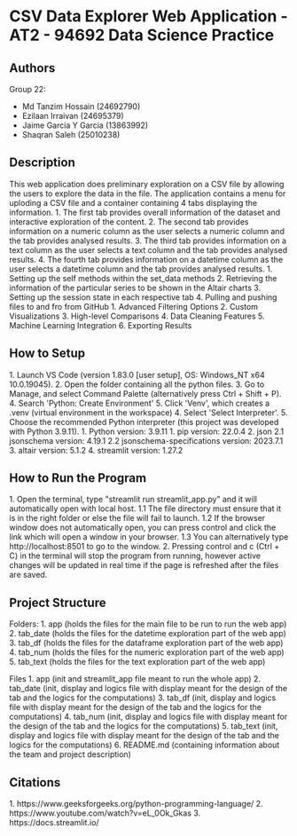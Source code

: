 # CSV Data Explorer Web Application - AT2 - 94692 Data Science Practice

## Authors
Group 22: 
- Md Tanzim Hossain (24692790)
- Ezilaan Irraivan (24695379)
- Jaime Garcia Y Garcia (13863992)
- Shaqran Saleh (25010238)

## Description
<What your application does>
This web application does preliminary exploration on a CSV file by allowing the users to explore the data in the file.
The application contains a menu for uploding a CSV file and a container containing 4 tabs displaying the information.
    1. The first tab provides overall information of the dataset and interactive exploration of the content.
    2. The second tab provides information on a numeric column as the user selects a numeric column and the tab provides analysed results.
    3. The third tab provides information on a text column as the user selects a text column and the tab provides analysed results.
    4. The fourth tab provides information on a datetime column as the user selects a datetime column and the tab provides analysed results.

<Some of the challenges you faced>
1. Setting up the self methods within the set_data methods
2. Retrieving the information of the particular series to be shown in the Altair charts
3. Setting up the session state in each respective tab
4. Pulling and pushing files to and fro from GitHub

<Some of the features you hope to implement in the future>
    1. Advanced Filtering Options
    2. Custom Visualizations
    3. High-level Comparisons
    4. Data Cleaning Features
    5. Machine Learning Integration
    6. Exporting Results

## How to Setup
<Provide a step-by-step description of how to get the development environment set and running.>
1. Launch VS Code (version 1.83.0 [user setup], OS: Windows_NT x64 10.0.19045).
2. Open the folder containing all the python files.
3. Go to Manage, and select Command Palette (alternatively press Ctrl + Shift + P).
4. Search 'Python: Create Environment'
5. Click 'Venv', which creates a .venv (virtual environment in the workspace)
4. Select 'Select Interpreter'.
5. Choose the recommended Python interpreter (this project was developed with Python 3.9.11).

<Which Python version you used>
1. Python version: 3.9.11

<Which packages and version you used>
1. pip version: 22.0.4
2. json
    2.1 jsonschema version: 4.19.1
    2.2 jsonschema-specifications version: 2023.7.1
3. altair version: 5.1.2
4. streamlit version: 1.27.2

## How to Run the Program
<Provide instructions and examples>
1. Open the terminal, type "streamlit run streamlit_app.py" and it will automatically open with local host.
    1.1 The file directory must ensure that it is in the right folder or else the file will fail to launch.
    1.2 If the browser window does not automatically open, you can press control and click the link
        which will open a window in your browser.
    1.3 You can alternatively type http://localhost:8501 to go to the window.
2. Pressing control and c (Ctrl + C) in the terminal will stop the program from running, however active changes will be updated in real time
if the page is refreshed after the files are saved.

## Project Structure
<List all folders and files of this project and provide quick description for each of them>
Folders:
    1. app (holds the files for the main file to be run to run the web app)
    2. tab_date (holds the files for the datetime exploration part of the web app)
    3. tab_df (holds the files for the dataframe exploration part of the web app)
    4. tab_num (holds the files for the numeric exploration part of the web app)
    5. tab_text (holds the files for the text exploration part of the web app)

Files
    1. app (init and streamlit_app file meant to run the whole app)
    2. tab_date (init, display and logics file with display meant for the design of the tab and the logics for the computations)
    3. tab_df (init, display and logics file with display meant for the design of the tab and the logics for the computations)
    4. tab_num (init, display and logics file with display meant for the design of the tab and the logics for the computations)
    5. tab_text (init, display and logics file with display meant for the design of the tab and the logics for the computations)
    6. README.md (containing information about the team and project description)

## Citations
<Mention authors and provide links code you source externally>
1. https://www.geeksforgeeks.org/python-programming-language/
2. https://www.youtube.com/watch?v=eL_0Ok_Gkas
3. https://docs.streamlit.io/
